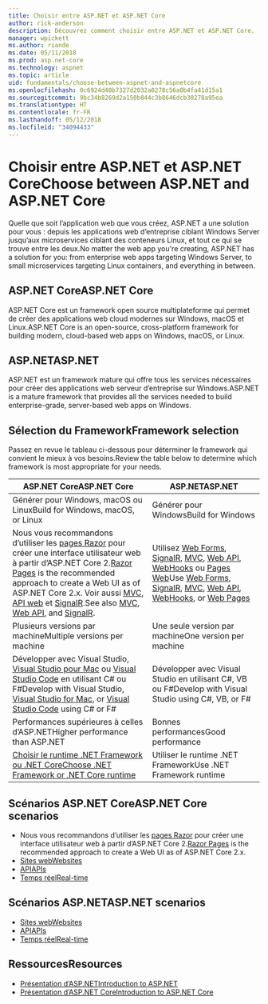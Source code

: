 ```yaml
---
title: Choisir entre ASP.NET et ASP.NET Core
author: rick-anderson
description: Découvrez comment choisir entre ASP.NET et ASP.NET Core.
manager: wpickett
ms.author: riande
ms.date: 05/11/2018
ms.prod: asp.net-core
ms.technology: aspnet
ms.topic: article
uid: fundamentals/choose-between-aspnet-and-aspnetcore
ms.openlocfilehash: 0c6924d40b7327d2032a0278c56a0b4fa41d15a1
ms.sourcegitcommit: 9bc34b8269d2a150b844c3b8646dcb30278a95ea
ms.translationtype: HT
ms.contentlocale: fr-FR
ms.lasthandoff: 05/12/2018
ms.locfileid: "34094433"
---
```

# <a name="choose-between-aspnet-and-aspnet-core"></a><span data-ttu-id="ab622-103">Choisir entre ASP.NET et ASP.NET Core</span><span class="sxs-lookup"><span data-stu-id="ab622-103">Choose between ASP.NET and ASP.NET Core</span></span>

<span data-ttu-id="ab622-104">Quelle que soit l’application web que vous créez, ASP.NET a une solution pour vous : depuis les applications web d’entreprise ciblant Windows Server jusqu’aux microservices ciblant des conteneurs Linux, et tout ce qui se trouve entre les deux.</span><span class="sxs-lookup"><span data-stu-id="ab622-104">No matter the web app you're creating, ASP.NET has a solution for you: from enterprise web apps targeting Windows Server, to small microservices targeting Linux containers, and everything in between.</span></span>

## <a name="aspnet-core"></a><span data-ttu-id="ab622-105">ASP.NET Core</span><span class="sxs-lookup"><span data-stu-id="ab622-105">ASP.NET Core</span></span>

<span data-ttu-id="ab622-106">ASP.NET Core est un framework open source multiplateforme qui permet de créer des applications web cloud modernes sur Windows, macOS et Linux.</span><span class="sxs-lookup"><span data-stu-id="ab622-106">ASP.NET Core is an open-source, cross-platform framework for building modern, cloud-based web apps on Windows, macOS, or Linux.</span></span>

## <a name="aspnet"></a><span data-ttu-id="ab622-107">ASP.NET</span><span class="sxs-lookup"><span data-stu-id="ab622-107">ASP.NET</span></span>

<span data-ttu-id="ab622-108">ASP.NET est un framework mature qui offre tous les services nécessaires pour créer des applications web serveur d’entreprise sur Windows.</span><span class="sxs-lookup"><span data-stu-id="ab622-108">ASP.NET is a mature framework that provides all the services needed to build enterprise-grade, server-based web apps on Windows.</span></span>

## <a name="framework-selection"></a><span data-ttu-id="ab622-109">Sélection du Framework</span><span class="sxs-lookup"><span data-stu-id="ab622-109">Framework selection</span></span>

<span data-ttu-id="ab622-110">Passez en revue le tableau ci-dessous pour déterminer le framework qui convient le mieux à vos besoins.</span><span class="sxs-lookup"><span data-stu-id="ab622-110">Review the table below to determine which framework is most appropriate for your needs.</span></span>

| <span data-ttu-id="ab622-111">ASP.NET Core</span><span class="sxs-lookup"><span data-stu-id="ab622-111">ASP.NET Core</span></span> | <span data-ttu-id="ab622-112">ASP.NET</span><span class="sxs-lookup"><span data-stu-id="ab622-112">ASP.NET</span></span> |
|---|---|
|<span data-ttu-id="ab622-113">Générer pour Windows, macOS ou Linux</span><span class="sxs-lookup"><span data-stu-id="ab622-113">Build for Windows, macOS, or Linux</span></span>|<span data-ttu-id="ab622-114">Générer pour Windows</span><span class="sxs-lookup"><span data-stu-id="ab622-114">Build for Windows</span></span>|
|<span data-ttu-id="ab622-115">Nous vous recommandons d’utiliser les [pages Razor](xref:mvc/razor-pages/index) pour créer une interface utilisateur web à partir d’ASP.NET Core 2.</span><span class="sxs-lookup"><span data-stu-id="ab622-115">[Razor Pages](xref:mvc/razor-pages/index) is the recommended approach to create a Web UI as of ASP.NET Core 2.x.</span></span> <span data-ttu-id="ab622-116">Voir aussi [MVC](xref:mvc/overview), [API web](xref:tutorials/first-web-api) et [SignalR](xref:signalr/introduction).</span><span class="sxs-lookup"><span data-stu-id="ab622-116">See also [MVC](xref:mvc/overview), [Web API](xref:tutorials/first-web-api), and [SignalR](xref:signalr/introduction).</span></span>|<span data-ttu-id="ab622-117">Utilisez [Web Forms](/aspnet/web-forms), [SignalR](/aspnet/signalr), [MVC](/aspnet/mvc), [Web API](/aspnet/web-api/), [WebHooks](/aspnet/webhooks/) ou [Pages Web](/aspnet/web-pages)</span><span class="sxs-lookup"><span data-stu-id="ab622-117">Use [Web Forms](/aspnet/web-forms), [SignalR](/aspnet/signalr), [MVC](/aspnet/mvc), [Web API](/aspnet/web-api/), [WebHooks](/aspnet/webhooks/), or [Web Pages](/aspnet/web-pages)</span></span>|
|<span data-ttu-id="ab622-118">Plusieurs versions par machine</span><span class="sxs-lookup"><span data-stu-id="ab622-118">Multiple versions per machine</span></span>|<span data-ttu-id="ab622-119">Une seule version par machine</span><span class="sxs-lookup"><span data-stu-id="ab622-119">One version per machine</span></span>|
|<span data-ttu-id="ab622-120">Développer avec Visual Studio, [Visual Studio pour Mac](https://www.visualstudio.com/vs/visual-studio-mac/) ou [Visual Studio Code](https://code.visualstudio.com/) en utilisant C# ou F#</span><span class="sxs-lookup"><span data-stu-id="ab622-120">Develop with Visual Studio, [Visual Studio for Mac](https://www.visualstudio.com/vs/visual-studio-mac/), or [Visual Studio Code](https://code.visualstudio.com/) using C# or F#</span></span>|<span data-ttu-id="ab622-121">Développer avec Visual Studio en utilisant C#, VB ou F#</span><span class="sxs-lookup"><span data-stu-id="ab622-121">Develop with Visual Studio using C#, VB, or F#</span></span>|
|<span data-ttu-id="ab622-122">Performances supérieures à celles d’ASP.NET</span><span class="sxs-lookup"><span data-stu-id="ab622-122">Higher performance than ASP.NET</span></span>|<span data-ttu-id="ab622-123">Bonnes performances</span><span class="sxs-lookup"><span data-stu-id="ab622-123">Good performance</span></span>|
|[<span data-ttu-id="ab622-124">Choisir le runtime .NET Framework ou .NET Core</span><span class="sxs-lookup"><span data-stu-id="ab622-124">Choose .NET Framework or .NET Core runtime</span></span>](/dotnet/articles/standard/choosing-core-framework-server)|<span data-ttu-id="ab622-125">Utiliser le runtime .NET Framework</span><span class="sxs-lookup"><span data-stu-id="ab622-125">Use .NET Framework runtime</span></span>|

## <a name="aspnet-core-scenarios"></a><span data-ttu-id="ab622-126">Scénarios ASP.NET Core</span><span class="sxs-lookup"><span data-stu-id="ab622-126">ASP.NET Core scenarios</span></span>

* <span data-ttu-id="ab622-127">Nous vous recommandons d’utiliser les [pages Razor](xref:mvc/razor-pages/index) pour créer une interface utilisateur web à partir d’ASP.NET Core 2.</span><span class="sxs-lookup"><span data-stu-id="ab622-127">[Razor Pages](xref:mvc/razor-pages/index) is the recommended approach to create a Web UI as of ASP.NET Core 2.x.</span></span>
* [<span data-ttu-id="ab622-128">Sites web</span><span class="sxs-lookup"><span data-stu-id="ab622-128">Websites</span></span>](xref:tutorials/first-mvc-app/index)
* [<span data-ttu-id="ab622-129">API</span><span class="sxs-lookup"><span data-stu-id="ab622-129">APIs</span></span>](xref:tutorials/first-web-api)
* [<span data-ttu-id="ab622-130">Temps réel</span><span class="sxs-lookup"><span data-stu-id="ab622-130">Real-time</span></span>](xref:signalr/index)

## <a name="aspnet-scenarios"></a><span data-ttu-id="ab622-131">Scénarios ASP.NET</span><span class="sxs-lookup"><span data-stu-id="ab622-131">ASP.NET scenarios</span></span>

* [<span data-ttu-id="ab622-132">Sites web</span><span class="sxs-lookup"><span data-stu-id="ab622-132">Websites</span></span>](/aspnet/mvc)
* [<span data-ttu-id="ab622-133">API</span><span class="sxs-lookup"><span data-stu-id="ab622-133">APIs</span></span>](/aspnet/web-api)
* [<span data-ttu-id="ab622-134">Temps réel</span><span class="sxs-lookup"><span data-stu-id="ab622-134">Real-time</span></span>](/aspnet/signalr)

## <a name="resources"></a><span data-ttu-id="ab622-135">Ressources</span><span class="sxs-lookup"><span data-stu-id="ab622-135">Resources</span></span>

* [<span data-ttu-id="ab622-136">Présentation d’ASP.NET</span><span class="sxs-lookup"><span data-stu-id="ab622-136">Introduction to ASP.NET</span></span>](/aspnet/overview)
* [<span data-ttu-id="ab622-137">Présentation d’ASP.NET Core</span><span class="sxs-lookup"><span data-stu-id="ab622-137">Introduction to ASP.NET Core</span></span>](xref:index)
